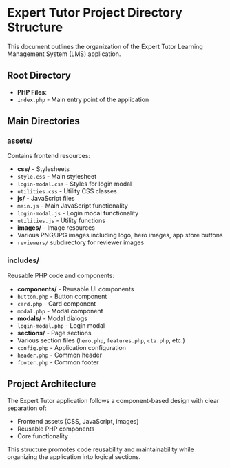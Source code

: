 # Expert Tutor Project Directory Structure

This document outlines the organization of the Expert Tutor Learning Management System (LMS) application.

## Root Directory
- **PHP Files**:
- `index.php` - Main entry point of the application

## Main Directories

### assets/
Contains frontend resources:

- **css/** - Stylesheets
- `style.css` - Main stylesheet
- `login-modal.css` - Styles for login modal
- `utilities.css` - Utility CSS classes
- **js/** - JavaScript files
- `main.js` - Main JavaScript functionality
- `login-modal.js` - Login modal functionality
- `utilities.js` - Utility functions
- **images/** - Image resources
- Various PNG/JPG images including logo, hero images, app store buttons
- `reviewers/` subdirectory for reviewer images

### includes/
Reusable PHP code and components:

- **components/** - Reusable UI components
- `button.php` - Button component
- `card.php` - Card component
- `modal.php` - Modal component
- **modals/** - Modal dialogs
- `login-modal.php` - Login modal
- **sections/** - Page sections
- Various section files (`hero.php`, `features.php`, `cta.php`, etc.)
- `config.php` - Application configuration
- `header.php` - Common header
- `footer.php` - Common footer

## Project Architecture

The Expert Tutor application follows a component-based design with clear separation of:
- Frontend assets (CSS, JavaScript, images)
- Reusable PHP components
- Core functionality

This structure promotes code reusability and maintainability while organizing the application into logical sections.

